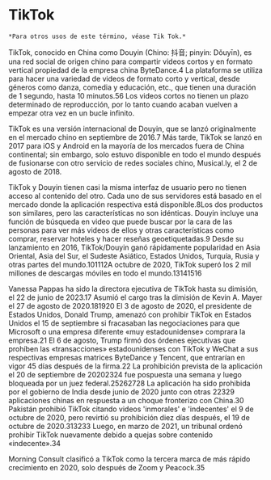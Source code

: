 # TikTok

    *Para otros usos de este término, véase Tik Tok.*

TikTok, conocido en China como Douyin (Chino: 抖音; pinyin: Dǒuyīn), es una red social de origen chino para compartir videos cortos y en formato vertical propiedad de la empresa china ByteDance.4​ La plataforma se utiliza para hacer una variedad de videos de formato corto y vertical, desde géneros como danza, comedia y educación, etc., que tienen una duración de 1 segundo, hasta 10 minutos.5​6​ Los videos cortos no tienen un plazo determinado de reproducción, por lo tanto cuando acaban vuelven a empezar otra vez en un bucle infinito.

TikTok es una versión internacional de Douyin, que se lanzó originalmente en el mercado chino en septiembre de 2016.7​ Más tarde, TikTok se lanzó en 2017 para iOS y Android en la mayoría de los mercados fuera de China continental; sin embargo, solo estuvo disponible en todo el mundo después de fusionarse con otro servicio de redes sociales chino, Musical.ly, el 2 de agosto de 2018.

TikTok y Douyin tienen casi la misma interfaz de usuario pero no tienen acceso al contenido del otro. Cada uno de sus servidores está basado en el mercado donde la aplicación respectiva está disponible.8​ Los dos productos son similares, pero las características no son idénticas. Douyin incluye una función de búsqueda en video que puede buscar por la cara de las personas para ver más videos de ellos y otras características como comprar, reservar hoteles y hacer reseñas geoetiquetadas.9​ Desde su lanzamiento en 2016, TikTok/Douyin ganó rápidamente popularidad en Asia Oriental, Asia del Sur, el Sudeste Asiático, Estados Unidos, Turquía, Rusia y otras partes del mundo.10​11​12​ A octubre de 2020, TikTok superó los 2 mil millones de descargas móviles en todo el mundo.13​14​15​16​

Vanessa Pappas ha sido la directora ejecutiva de TikTok hasta su dimisión, el 22 de junio de 2023.17​ Asumió el cargo tras la dimisión de Kevin A. Mayer el 27 de agosto de 2020.18​19​20​ El 3 de agosto de 2020, el presidente de Estados Unidos, Donald Trump, amenazó con prohibir TikTok en Estados Unidos el 15 de septiembre si fracasaban las negociaciones para que Microsoft o una empresa diferente «muy estadounidense» comprara la empresa.21​ El 6 de agosto, Trump firmó dos órdenes ejecutivas que prohíben las «transacciones» estadounidenses con TikTok y WeChat a sus respectivas empresas matrices ByteDance y Tencent, que entrarían en vigor 45 días después de la firma.22​ La prohibición prevista de la aplicación el 20 de septiembre de 202023​24​ fue pospuesta una semana y luego bloqueada por un juez federal.25​26​27​28​ La aplicación ha sido prohibida por el gobierno de India desde junio de 2020 junto con otras 22329​ aplicaciones chinas en respuesta a un choque fronterizo con China.30​ Pakistán prohibió TikTok citando videos 'inmorales' e 'indecentes' el 9 de octubre de 2020, pero revirtió su prohibición diez días después, el 19 de octubre de 2020.31​32​33​ Luego, en marzo de 2021, un tribunal ordenó prohibir TikTok nuevamente debido a quejas sobre contenido «indecente».34​

Morning Consult clasificó a TikTok como la tercera marca de más rápido crecimiento en 2020, solo después de Zoom y Peacock.35